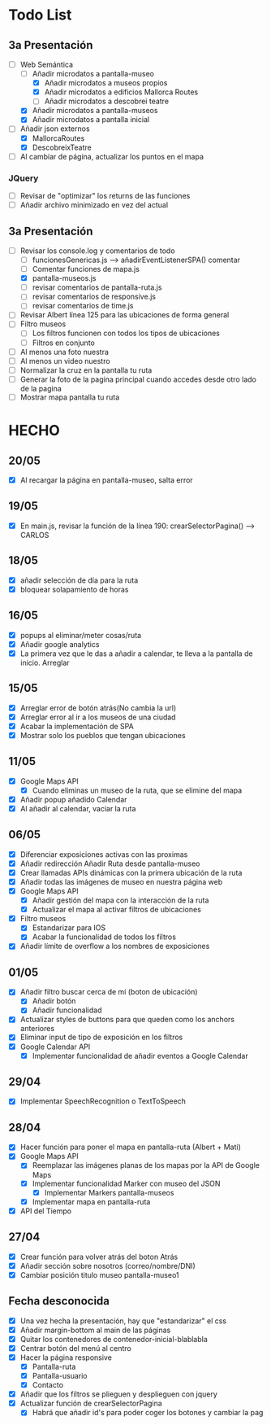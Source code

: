 # Todo List

## 3a Presentación
- [ ] Web Semántica
    - [ ] Añadir microdatos a pantalla-museo
        - [x] Añadir microdatos a museos propios
        - [x] Añadir microdatos a edificios Mallorca Routes
        - [ ] Añadir microdatos a descobrei teatre
    - [x] Añadir microdatos a pantalla-museos
    - [x] Añadir microdatos a pantalla inicial
- [ ] Añadir json externos
    - [x] MallorcaRoutes
    - [x] DescobreixTeatre
- [ ] Al cambiar de página, actualizar los puntos en el mapa

### JQuery
- [ ] Revisar de "optimizar" los returns de las funciones
- [ ] Añadir archivo minimizado en vez del actual

## 3a Presentación
- [ ] Revisar los console.log y comentarios de todo
    - [ ] funcionesGenericas.js --> añadirEventListenerSPA() comentar
    - [ ] Comentar funciones de mapa.js
    - [x] pantalla-museos.js
    - [ ] revisar comentarios de pantalla-ruta.js
    - [ ] revisar comentarios de responsive.js
    - [ ] revisar comentarios de time.js
- [ ] Revisar Albert línea 125 para las ubicaciones de forma general
- [ ] Filtro museos
    - [ ] Los filtros funcionen con todos los tipos de ubicaciones
    - [ ] Filtros en conjunto
- [ ] Al menos una foto nuestra
- [ ] Al menos un video nuestro
- [ ] Normalizar la cruz en la pantalla tu ruta
- [ ] Generar la foto de la pagina principal cuando accedes desde otro lado de la pagina
- [ ] Mostrar mapa pantalla tu ruta

# HECHO
## 20/05
- [x] Al recargar la página en pantalla-museo, salta error

## 19/05
- [x] En main.js, revisar la función de la línea 190: crearSelectorPagina() --> CARLOS

## 18/05
- [x] añadir selección de día para la ruta
- [x] bloquear solapamiento de horas

## 16/05
- [x] popups al eliminar/meter cosas/ruta
- [x] Añadir google analytics
- [x] La primera vez que le das a añadir a calendar, te lleva a la pantalla de inicio. Arreglar

## 15/05
- [x] Arreglar error de botón atrás(No cambia la url)
- [x] Arreglar error al ir a los museos de una ciudad
- [x] Acabar la implementación de SPA
- [x] Mostrar solo los pueblos que tengan ubicaciones

## 11/05
- [x] Google Maps API
    - [x] Cuando eliminas un museo de la ruta, que se elimine del mapa
- [x] Añadir popup añadido Calendar
- [x] Al añadir al calendar, vaciar la ruta

## 06/05
- [x] Diferenciar exposiciones activas con las proximas
- [x] Añadir redirección Añadir Ruta desde pantalla-museo
- [x] Crear llamadas APIs dinámicas con la primera ubicación de la ruta
- [x] Añadir todas las imágenes de museo en nuestra página web
- [x] Google Maps API
    - [x] Añadir gestión del mapa con la interacción de la ruta
    - [x] Actualizar el mapa al activar filtros de ubicaciones
- [x] Filtro museos
    - [x] Estandarizar para IOS
    - [x] Acabar la funcionalidad de todos los filtros
- [x] Añadir límite de overflow a los nombres de exposiciones

## 01/05
- [x] Añadir filtro buscar cerca de mí (boton de ubicación)
    - [x] Añadir botón
    - [x] Añadir funcionalidad
- [X] Actualizar styles de buttons para que queden como los anchors anteriores
- [X] Eliminar input de tipo de exposición en los filtros
- [x] Google Calendar API
    - [x] Implementar funcionalidad de añadir eventos a Google Calendar

## 29/04
- [x] Implementar SpeechRecognition o TextToSpeech

## 28/04
- [x] Hacer función para poner el mapa en pantalla-ruta (Albert + Mati)
- [x] Google Maps API
    - [x] Reemplazar las imágenes planas de los mapas por la API de Google Maps
    - [x] Implementar funcionalidad Marker con museo del JSON
        - [x] Implementar Markers pantalla-museos
    - [x] Implementar mapa en pantalla-ruta 
- [x] API del Tiempo 
## 27/04
- [x] Crear función para volver atrás del boton Atrás
- [x] Añadir sección sobre nosotros (correo/nombre/DNI) 
- [x] Cambiar posición titulo museo pantalla-museo1

## Fecha desconocida
- [x] Una vez hecha la presentación, hay que "estandarizar" el css
- [x] Añadir margin-bottom al main de las páginas
- [X] Quitar los contenedores de contenedor-inicial-blablabla
- [x] Centrar botón del menú al centro
- [x] Hacer la página responsive
    - [x] Pantalla-ruta
    - [x] Pantalla-usuario
    - [x] Contacto
- [X] Añadir que los filtros se plieguen y desplieguen con jquery
- [x] Actualizar función de crearSelectorPagina
    - [x] Habrá que añadir id's para poder coger los botones y cambiar la pag